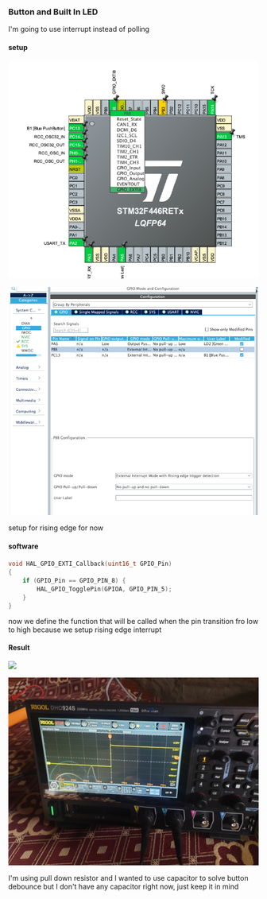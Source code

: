 ### Button and Built In LED

I'm going to use interrupt instead of polling

#### setup
![](./pics/1.png)

![](./pics/2.png)

setup for rising edge for now

#### software

```c
void HAL_GPIO_EXTI_Callback(uint16_t GPIO_Pin)
{
	if (GPIO_Pin == GPIO_PIN_8) {
		HAL_GPIO_TogglePin(GPIOA, GPIO_PIN_5);
	}
}
```

now we define the function that will be called when the pin transition fro low to high because
we setup rising edge interrupt

#### Result
![](./pics/4.jpeg)

![](./pics/3.jpeg)

I'm using pull down resistor and I wanted to use capacitor to solve button debounce but I don't
have any capacitor right now, just keep it in mind